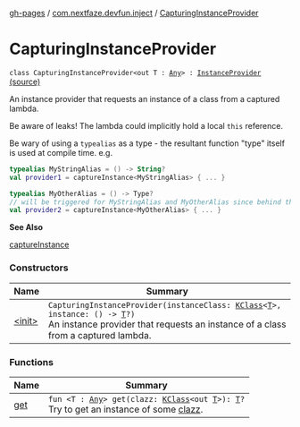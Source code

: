 [gh-pages](../../index.md) / [com.nextfaze.devfun.inject](../index.md) / [CapturingInstanceProvider](./index.md)

# CapturingInstanceProvider

`class CapturingInstanceProvider<out T : `[`Any`](https://kotlinlang.org/api/latest/jvm/stdlib/kotlin/-any/index.html)`> : `[`InstanceProvider`](../-instance-provider/index.md) [(source)](https://github.com/NextFaze/dev-fun/tree/master/devfun-annotations/src/main/java/com/nextfaze/devfun/inject/InstanceProvider.kt#L98)

An instance provider that requests an instance of a class from a captured lambda.

Be aware of leaks! The lambda could implicitly hold a local `this` reference.

Be wary of using a `typealias` as a type - the resultant function "type" itself is used at compile time.
e.g.

``` kotlin
typealias MyStringAlias = () -> String?
val provider1 = captureInstance<MyStringAlias> { ... }

typealias MyOtherAlias = () -> Type?
// will be triggered for MyStringAlias and MyOtherAlias since behind the scenes they are both kotlin.Function0<T>
val provider2 = captureInstance<MyOtherAlias> { ... }
```

**See Also**

[captureInstance](../capture-instance.md)

### Constructors

| Name | Summary |
|---|---|
| [&lt;init&gt;](-init-.md) | `CapturingInstanceProvider(instanceClass: `[`KClass`](https://kotlinlang.org/api/latest/jvm/stdlib/kotlin.reflect/-k-class/index.html)`<`[`T`](index.md#T)`>, instance: () -> `[`T`](index.md#T)`?)`<br>An instance provider that requests an instance of a class from a captured lambda. |

### Functions

| Name | Summary |
|---|---|
| [get](get.md) | `fun <T : `[`Any`](https://kotlinlang.org/api/latest/jvm/stdlib/kotlin/-any/index.html)`> get(clazz: `[`KClass`](https://kotlinlang.org/api/latest/jvm/stdlib/kotlin.reflect/-k-class/index.html)`<out `[`T`](get.md#T)`>): `[`T`](get.md#T)`?`<br>Try to get an instance of some [clazz](../-instance-provider/get.md#com.nextfaze.devfun.inject.InstanceProvider$get(kotlin.reflect.KClass((com.nextfaze.devfun.inject.InstanceProvider.get.T)))/clazz). |
